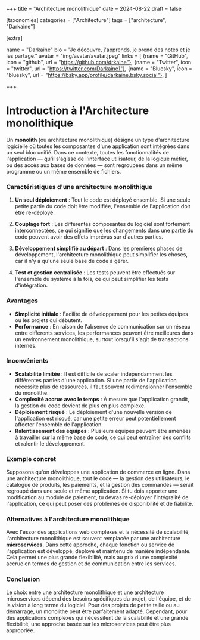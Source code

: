 +++
title = "Architecture monolithique"
date = 2024-08-22
draft = false

[taxonomies]
categories = ["Architecture"]
tags = ["architecture", "Darkaine"]

[extra]

name = "Darkaine"
bio = "Je découvre, j'apprends, je prend des notes et je les partage."
avatar = "img/avatar/avatar.jpeg"
links = [
    {name = "GitHub", icon = "github", url = "https://github.com/drkaine"},
    {name = "Twitter", icon = "twitter", url = "https://twitter.com/Darkaine1"},
    {name = "Bluesky", icon = "bluesky", url = "https://bsky.app/profile/darkaine.bsky.social"},
]

+++

# Introduction à l'Architecture monolithique

Un **monolith** (ou architecture monolithique) désigne un type d'architecture logicielle où toutes les composantes d'une application sont intégrées dans un seul bloc unifié. Dans ce contexte, toutes les fonctionnalités de l'application — qu'il s'agisse de l'interface utilisateur, de la logique métier, ou des accès aux bases de données — sont regroupées dans un même programme ou un même ensemble de fichiers.

### Caractéristiques d'une architecture monolithique

1. **Un seul déploiement** : Tout le code est déployé ensemble. Si une seule petite partie du code doit être modifiée, l'ensemble de l'application doit être re-déployé.
  
2. **Couplage fort** : Les différentes composantes du logiciel sont fortement interconnectées, ce qui signifie que les changements dans une partie du code peuvent avoir des effets imprévus sur d'autres parties.

3. **Développement simplifié au départ** : Dans les premières phases de développement, l'architecture monolithique peut simplifier les choses, car il n'y a qu'une seule base de code à gérer.

4. **Test et gestion centralisée** : Les tests peuvent être effectués sur l'ensemble du système à la fois, ce qui peut simplifier les tests d'intégration.

### Avantages

- **Simplicité initiale** : Facilité de développement pour les petites équipes ou les projets qui débutent.
- **Performance** : En raison de l'absence de communication sur un réseau entre différents services, les performances peuvent être meilleures dans un environnement monolithique, surtout lorsqu'il s'agit de transactions internes.

### Inconvénients

- **Scalabilité limitée** : Il est difficile de scaler indépendamment les différentes parties d'une application. Si une partie de l'application nécessite plus de ressources, il faut souvent redimensionner l'ensemble du monolithe.
- **Complexité accrue avec le temps** : À mesure que l'application grandit, la gestion du code devient de plus en plus complexe.
- **Déploiement risqué** : Le déploiement d'une nouvelle version de l'application est risqué, car une petite erreur peut potentiellement affecter l'ensemble de l'application.
- **Ralentissement des équipes** : Plusieurs équipes peuvent être amenées à travailler sur la même base de code, ce qui peut entraîner des conflits et ralentir le développement.

### Exemple concret

Supposons qu'on développes une application de commerce en ligne. Dans une architecture monolithique, tout le code — la gestion des utilisateurs, le catalogue de produits, les paiements, et la gestion des commandes — serait regroupé dans une seule et même application. Si tu dois apporter une modification au module de paiement, tu devras re-déployer l'intégralité de l'application, ce qui peut poser des problèmes de disponibilité et de fiabilité.

### Alternatives à l'architecture monolithique

Avec l'essor des applications web complexes et la nécessité de scalabilité, l'architecture monolithique est souvent remplacée par une architecture **microservices**. Dans cette approche, chaque fonction ou service de l'application est développé, déployé et maintenu de manière indépendante. Cela permet une plus grande flexibilité, mais au prix d'une complexité accrue en termes de gestion et de communication entre les services.

### Conclusion

Le choix entre une architecture monolithique et une architecture microservices dépend des besoins spécifiques du projet, de l'équipe, et de la vision à long terme du logiciel. Pour des projets de petite taille ou au démarrage, un monolithe peut être parfaitement adapté. Cependant, pour des applications complexes qui nécessitent de la scalabilité et une grande flexibilité, une approche basée sur les microservices peut être plus appropriée.